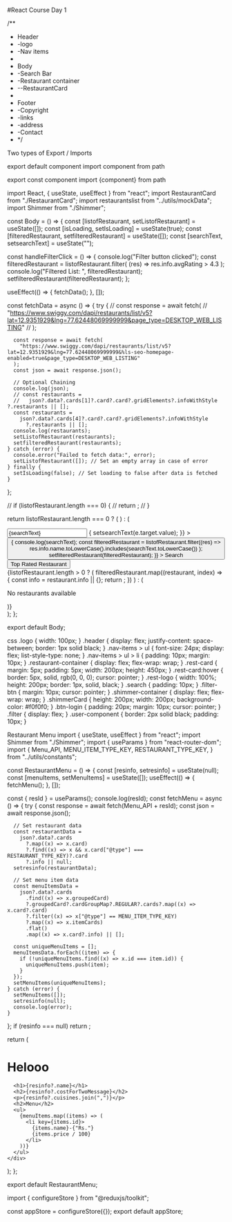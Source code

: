 #React Course Day 1

/\*\*

- Header
- -logo
- -Nav items
-
- Body
- -Search Bar
- -Restaurant container
- --RestaurantCard
-
- Footer
- -Copyright
- -links
- -address
- -Contact
- \*/

Two types of Export / Imports

export default component
import component from path

export const component
import {component} from path

import React, { useState, useEffect } from "react";
import RestaurantCard from "./RestaurantCard";
import restaurantslist from "../utils/mockData";
import Shimmer from "./Shimmer";

const Body = () => {
const [listofRestaurant, setListofRestaurant] = useState([]);
const [isLoading, setIsLoading] = useState(true);
const [filteredRestaurant, setfilteredRestaurant] = useState([]);
const [searchText, setsearchText] = useState("");

const handleFilterClick = () => {
console.log("Filter button clicked");
const filteredRestaurant = listofRestaurant.filter(
(res) => res.info.avgRating > 4.3
);
console.log("Filtered List: ", filteredRestaurant);
setfilteredRestaurant(filteredRestaurant);
};

useEffect(() => {
fetchData();
}, []);

const fetchData = async () => {
try {
// const response = await fetch(
// "https://www.swiggy.com/dapi/restaurants/list/v5?lat=12.9351929&lng=77.62448069999999&page_type=DESKTOP_WEB_LISTING"
// );

      const response = await fetch(
        "https://www.swiggy.com/dapi/restaurants/list/v5?lat=12.9351929&lng=77.62448069999999&%ls-seo-homepage-enabled=true&page_type=DESKTOP_WEB_LISTING"
      );
      const json = await response.json();

      // Optional Chaining
      console.log(json);
      // const restaurants =
      //   json?.data?.cards[1]?.card?.card?.gridElements?.infoWithStyle ?.restaurants || [];
      const restaurants =
        json?.data?.cards[4]?.card?.card?.gridElements?.infoWithStyle
          ?.restaurants || [];
      console.log(restaurants);
      setListofRestaurant(restaurants);
      setfilteredRestaurant(restaurants);
    } catch (error) {
      console.error("Failed to fetch data:", error);
      setListofRestaurant([]); // Set an empty array in case of error
    } finally {
      setIsLoading(false); // Set loading to false after data is fetched
    }

};

// if (listofRestaurant.length === 0) {
// return <Shimmer />;
// }

return listofRestaurant.length === 0 ? (
<Shimmer />
) : (

<div className="body">
<div className="filter">
<div className="search">
<input
type="text"
className="search-box"
value={searchText}
onChange={(e) => {
setsearchText(e.target.value);
}} ></input>
<button
onClick={() => {
console.log(searchText);
const filteredRestaurant = listofRestaurant.filter((res) =>
res.info.name.toLowerCase().includes(searchText.toLowerCase())
);
setfilteredRestaurant(filteredRestaurant);
}} >
Search
</button>
</div>
<button className="filter-btn" onClick={handleFilterClick}>
Top Rated Restaurant
</button>
</div>
<div className="restaurant-container">
{listofRestaurant.length > 0 ? (
filteredRestaurant.map((restaurant, index) => {
const info = restaurant.info || {};
return <RestaurantCard key={info.id || index} resData={{ info }} />;
})
) : (
<p>No restaurants available</p>
)}
</div>
</div>
);
};

export default Body;

css
.logo {
width: 100px;
}
.header {
display: flex;
justify-content: space-between;
border: 1px solid black;
}
.nav-items > ul {
font-size: 24px;
display: flex;
list-style-type: none;
}
.nav-items > ul > li {
padding: 10px;
margin: 10px;
}
.restaurant-container {
display: flex;
flex-wrap: wrap;
}
.rest-card {
margin: 5px;
padding: 5px;
width: 200px;
height: 450px;
}
.rest-card:hover {
border: 5px, solid, rgb(0, 0, 0);
cursor: pointer;
}
.rest-logo {
width: 100%;
height: 200px;
border: 1px, solid, black;
}
.search {
padding: 10px;
}
.filter-btn {
margin: 10px;
cursor: pointer;
}
.shimmer-container {
display: flex;
flex-wrap: wrap;
}
.shimmerCard {
height: 200px;
width: 200px;
background-color: #f0f0f0;
}
.btn-login {
padding: 20px;
margin: 10px;
cursor: pointer;
}
.filter {
display: flex;
}
.user-component {
border: 2px solid black;
padding: 10px;
}

Restaurant Menu
import { useState, useEffect } from "react";
import Shimmer from "./Shimmer";
import { useParams } from "react-router-dom";
import {
Menu_API,
MENU_ITEM_TYPE_KEY,
RESTAURANT_TYPE_KEY,
} from "../utils/constants";

const RestaurantMenu = () => {
const [resinfo, setresinfo] = useState(null);
const [menuItems, setMenuItems] = useState([]);
useEffect(() => {
fetchMenu();
}, []);

const { resId } = useParams();
console.log(resId);
const fetchMenu = async () => {
try {
const response = await fetch(Menu_API + resId);
const json = await response.json();

      // Set restaurant data
      const restaurantData =
        json?.data?.cards
          ?.map((x) => x.card)
          ?.find((x) => x && x.card["@type"] === RESTAURANT_TYPE_KEY)?.card
          ?.info || null;
      setresinfo(restaurantData);

      // Set menu item data
      const menuItemsData =
        json?.data?.cards
          .find((x) => x.groupedCard)
          ?.groupedCard?.cardGroupMap?.REGULAR?.cards?.map((x) => x.card?.card)
          ?.filter((x) => x["@type"] == MENU_ITEM_TYPE_KEY)
          ?.map((x) => x.itemCards)
          .flat()
          .map((x) => x.card?.info) || [];

      const uniqueMenuItems = [];
      menuItemsData.forEach((item) => {
        if (!uniqueMenuItems.find((x) => x.id === item.id)) {
          uniqueMenuItems.push(item);
        }
      });
      setMenuItems(uniqueMenuItems);
    } catch (error) {
      setMenuItems([]);
      setresinfo(null);
      console.log(error);
    }

};
if (resinfo === null) return <Shimmer />;

return (

<div>
<h1>Helooo</h1>

      <h1>{resinfo?.name}</h1>
      <h2>{resinfo?.costForTwoMessage}</h2>
      <p>{resinfo?.cuisines.join(",")}</p>
      <h2>Menu</h2>
      <ul>
        {menuItems.map((items) => (
          <li key={items.id}>
            {items.name}-{"Rs."}
            {items.price / 100}
          </li>
        ))}
      </ul>
    </div>

);
};

export default RestaurantMenu;

import { configureStore } from "@reduxjs/toolkit";

const appStore = configureStore({});
export default appStore;
